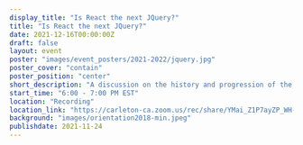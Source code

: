 ```yaml
---
display_title: "Is React the next JQuery?"
title: "Is React the next JQuery?"
date: 2021-12-16T00:00:00Z
draft: false
layout: event
poster: "images/event_posters/2021-2022/jquery.jpg"
poster_cover: "contain"
poster_position: "center"
short_description: "A discussion on the history and progression of the frontend ecosystem."
start_time: "6:00 - 7:00 PM EST"
location: "Recording"
location_link: "https://carleton-ca.zoom.us/rec/share/YMai_Z1P7ayZP_WH-mSIv5BUoPrZbsItvwFZ2OcGbW_htNQ1k4pVC-zsVxgMzEa1.yVwo434o3PE9CJRa"
background: "images/orientation2018-min.jpeg"
publishdate: 2021-11-24
---
```

